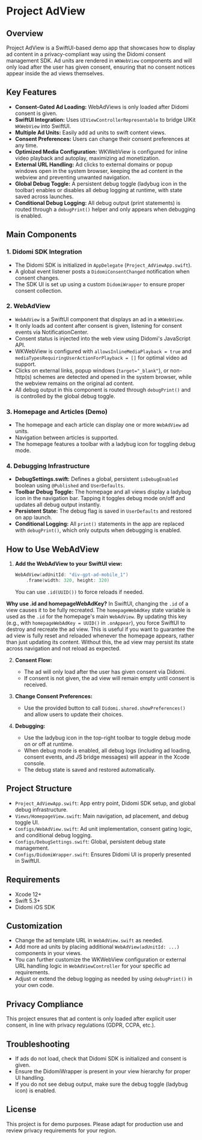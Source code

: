 
# Project AdView

## Overview
Project AdView is a SwiftUI-based demo app that showcases how to display ad content in a privacy-compliant way using the Didomi consent management SDK. Ad units are rendered in `WKWebView` components and will only load after the user has given consent, ensuring that no consent notices appear inside the ad views themselves.

## Key Features
- **Consent-Gated Ad Loading:** WebAdViews is only loaded after Didomi consent is given.
- **SwiftUI Integration:** Uses `UIViewControllerRepresentable` to bridge UIKit `WKWebView` into SwiftUI.
- **Multiple Ad Units:** Easily add ad units to swift content views.
- **Consent Preferences:** Users can change their consent preferences at any time.
- **Optimized Media Configuration:** WKWebView is configured for inline video playback and autoplay, maximizing ad monetization.
- **External URL Handling:** Ad clicks to external domains or popup windows open in the system browser, keeping the ad content in the webview and preventing unwanted navigation.
- **Global Debug Toggle:** A persistent debug toggle (ladybug icon in the toolbar) enables or disables all debug logging at runtime, with state saved across launches.
- **Conditional Debug Logging:** All debug output (print statements) is routed through a `debugPrint()` helper and only appears when debugging is enabled.

## Main Components

### 1. Didomi SDK Integration
- The Didomi SDK is initialized in `AppDelegate` (`Project_AdViewApp.swift`).
- A global event listener posts a `DidomiConsentChanged` notification when consent changes.
- The SDK UI is set up using a custom `DidomiWrapper` to ensure proper consent collection.

### 2. WebAdView
- `WebAdView` is a SwiftUI component that displays an ad in a `WKWebView`.
- It only loads ad content after consent is given, listening for consent events via NotificationCenter.
- Consent status is injected into the web view using Didomi's JavaScript API.
- WKWebView is configured with `allowsInlineMediaPlayback = true` and `mediaTypesRequiringUserActionForPlayback = []` for optimal video ad support.
- Clicks on external links, popup windows (`target="_blank"`), or non-http(s) schemes are detected and opened in the system browser, while the webview remains on the original ad content.
- All debug output in this component is routed through `debugPrint()` and is controlled by the global debug toggle.

### 3. Homepage and Articles (Demo)
- The homepage and each article can display one or more `WebAdView` ad units.
- Navigation between articles is supported.
- The homepage features a toolbar with a ladybug icon for toggling debug mode.

### 4. Debugging Infrastructure
- **DebugSettings.swift:** Defines a global, persistent `isDebugEnabled` boolean using `@Published` and `UserDefaults`.
- **Toolbar Debug Toggle:** The homepage and all views display a ladybug icon in the navigation bar. Tapping it toggles debug mode on/off and updates all debug output instantly.
- **Persistent State:** The debug flag is saved in `UserDefaults` and restored on app launch.
- **Conditional Logging:** All `print()` statements in the app are replaced with `debugPrint()`, which only outputs when debugging is enabled.

## How to Use WebAdView

1. **Add the WebAdView to your SwiftUI view:**
   ```swift
   WebAdView(adUnitId: "div-gpt-ad-mobile_1")
       .frame(width: 320, height: 320)
   ```
   You can use `.id(UUID())` to force reloads if needed.

**Why use .id and homepageWebAdKey?**
In SwiftUI, changing the `.id` of a view causes it to be fully recreated. The `homepageWebAdKey` state variable is used as the `.id` for the homepage's main `WebAdView`. By updating this key (e.g., with `homepageWebAdKey = UUID()` in `.onAppear`), you force SwiftUI to destroy and recreate the ad view. This is useful if you want to guarantee the ad view is fully reset and reloaded whenever the homepage appears, rather than just updating its content. Without this, the ad view may persist its state across navigation and not reload as expected.

2. **Consent Flow:**
   - The ad will only load after the user has given consent via Didomi.
   - If consent is not given, the ad view will remain empty until consent is received.

3. **Change Consent Preferences:**
   - Use the provided button to call `Didomi.shared.showPreferences()` and allow users to update their choices.

4. **Debugging:**
   - Use the ladybug icon in the top-right toolbar to toggle debug mode on or off at runtime.
   - When debug mode is enabled, all debug logs (including ad loading, consent events, and JS bridge messages) will appear in the Xcode console.
   - The debug state is saved and restored automatically.

## Project Structure
- `Project_AdViewApp.swift`: App entry point, Didomi SDK setup, and global debug infrastructure.
- `Views/HomepageView.swift`: Main navigation, ad placement, and debug toggle UI.
- `Configs/WebAdView.swift`: Ad unit implementation, consent gating logic, and conditional debug logging.
- `Configs/DebugSettings.swift`: Global, persistent debug state management.
- `Configs/DidomiWrapper.swift`: Ensures Didomi UI is properly presented in SwiftUI.

## Requirements
- Xcode 12+
- Swift 5.3+
- Didomi iOS SDK

## Customization
- Change the ad template URL in `WebAdView.swift` as needed.
- Add more ad units by placing additional `WebAdView(adUnitId: ...)` components in your views.
- You can further customize the WKWebView configuration or external URL handling logic in `WebAdViewController` for your specific ad requirements.
- Adjust or extend the debug logging as needed by using `debugPrint()` in your own code.

## Privacy Compliance
This project ensures that ad content is only loaded after explicit user consent, in line with privacy regulations (GDPR, CCPA, etc.).

## Troubleshooting
- If ads do not load, check that Didomi SDK is initialized and consent is given.
- Ensure the DidomiWrapper is present in your view hierarchy for proper UI handling.
- If you do not see debug output, make sure the debug toggle (ladybug icon) is enabled.

## License
This project is for demo purposes. Please adapt for production use and review privacy requirements for your region.
